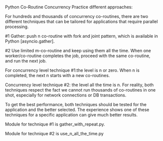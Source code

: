 Python Co-Routine Concurrency Practice different approaches:

For hundreds and thousands of concurrency co-routines, there are two different techniques that can be tailored for applications that require parallel processing.

#1 Gather: push n co-routine with fork and joint pattern, which is available in Python [asyncio.gather].

#2 Use limited m-co-routine and keep using them all the time. When one worker/co-routine completes the job, proceed with
the same co-routine, and run the next job.

For concurrency level technique #1:the level is n or zero. When n is completed, the next n starts with a new co-routines.

Concurrency level technique #2: the level all the time is n.
For reality, both techniques respect the fact we cannot run thousands of co-routines in one shot, especially for network connections or DB transactions.

To get the best performance, both techniques should be tested for the application and the better selected.
The experience shows one of these techniques for a specific application can give much better results.

Module for technique #1 is gather_with_repeat.py.

Module for technique #2 is use_n_all_the_time.py
